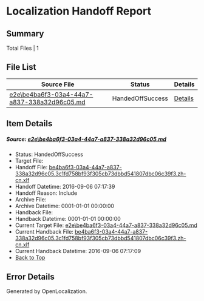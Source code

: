 # <a name='report-top'></a> Localization Handoff Report

## Summary
 Total Files | 1

## File List
 Source File | Status | Details 
 ----------- | ------ | ------- 
 [e2e\be4ba6f3-03a4-44a7-a837-338a32d96c05.md](https://github.com/OpenLocalizationTestOrg/ol-test0/blob/2d66064430effad4ca068ca5ceef349e7951ac61/e2e/be4ba6f3-03a4-44a7-a837-338a32d96c05.md) | HandedOffSuccess | [Details](#48170abb480e6dace50697531cf0d02581a1ecf91)

## Item Details
##### <a name='48170abb480e6dace50697531cf0d02581a1ecf91'></a> Source: [e2e\be4ba6f3-03a4-44a7-a837-338a32d96c05.md](https://github.com/OpenLocalizationTestOrg/ol-test0/blob/2d66064430effad4ca068ca5ceef349e7951ac61/e2e/be4ba6f3-03a4-44a7-a837-338a32d96c05.md)
* Status: HandedOffSuccess
* Target File: 
* Handoff File: [be4ba6f3-03a4-44a7-a837-338a32d96c05.3c1fd758bf93f305cb73dbbd541807dbc06c39f3.zh-cn.xlf](https://github.com/OpenLocalizationTestOrg/ol-test0-handoff/blob/592ecbb30b97a9a89475cc1b1080abbfaa3497c6/ol-handoff/OpenLocalizationTestOrg/ol-test0-zhcn/ci/ht/be4ba6f3-03a4-44a7-a837-338a32d96c05.3c1fd758bf93f305cb73dbbd541807dbc06c39f3.zh-cn.xlf)
* Handoff Datetime: 2016-09-06 07:17:39
* Handoff Reason: Include
* Archive File: 
* Archive Datetime: 0001-01-01 00:00:00
* Handback File: 
* Handback Datetime: 0001-01-01 00:00:00
* Current Target File: [e2e\be4ba6f3-03a4-44a7-a837-338a32d96c05.md](https://github.com/OpenLocalizationTestOrg/ol-test0-zhcn/blob/0de3af69d20218f29322a5d93757c008f89e4339/e2e/be4ba6f3-03a4-44a7-a837-338a32d96c05.md)
* Current Handback File: [be4ba6f3-03a4-44a7-a837-338a32d96c05.3c1fd758bf93f305cb73dbbd541807dbc06c39f3.zh-cn.xlf](https://github.com/OpenLocalizationTestOrg/ol-test0-handback/blob/3c6241dd538dfc072289c5d54bda7140897f016e/ol-handback/OpenLocalizationTestOrg/ol-test0-zhcn/ci/ht/be4ba6f3-03a4-44a7-a837-338a32d96c05.3c1fd758bf93f305cb73dbbd541807dbc06c39f3.zh-cn.xlf)
* Current Handback Datetime: 2016-09-06 07:17:09
* [Back to Top](#report-top)


## Error Details

Generated by OpenLocalization.
